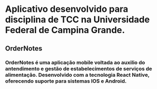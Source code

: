 # Aplicativo desenvolvido para disciplina de TCC na Universidade Federal de Campina Grande.

## OrderNotes

### OrderNotes é uma aplicação mobile voltada ao auxilio do antendimento e gestão de estabelecimentos de serviços de alimentação. Desenvolvido com a tecnologia React Native, oferecendo suporte para sistemas IOS e Android.
